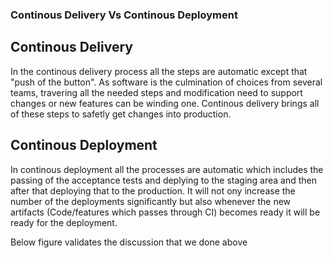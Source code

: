 ### Continous Delivery Vs Continous Deployment
## Continous Delivery 
In the continous delivery process all the steps are automatic except that "push of the button". As software is the culmination of choices from several teams,
 travering all the needed steps and modification need to support changes or new features can be winding one. Continous delivery brings all of these steps to
 safetly get changes into production.
 
 ## Continous Deployment
 In continous deployment all the processes are automatic which includes the passing of the acceptance tests and deplying to the staging area and then after that deploying 
that to the production. It will not ony increase the number of the deployments significantly but also whenever the new artifacts (Code/features which passes through CI)
becomes ready it will be ready for the deployment.

Below figure validates the discussion that we done above
